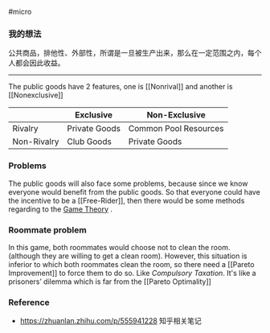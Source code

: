 
#micro 

### 我的想法

公共商品，排他性、外部性，所谓是一旦被生产出来，那么在一定范围之内，每个人都会因此收益。


---

The public goods have 2 features, one is [[Nonrival]] and another is [[Nonexclusive]] 

|   |Exclusive|Non-Exclusive|
|---|----|---|
| Rivalry|Private Goods|Common Pool Resources|
|Non-Rivalry|Club Goods|Private Goods|

### Problems

The public goods will also face some problems, because since we know everyone would benefit from the public goods. So that everyone could have the incentive to be a [[Free-Rider]], then there would be some methods regarding to the [Game Theory](Game%20Theory.md) .

### Roommate problem

In this game, both roommates would choose not to clean the room. (although they are willing to get a clean room). However, this situation is inferior to which both roommates clean the room, so there need a [[Pareto Improvement]] to force them to do so. Like *Compulsory Taxation*. It's like a prisoners’ dilemma which is far from the [[Pareto Optimality]]




### Reference 

- https://zhuanlan.zhihu.com/p/555941228 知乎相关笔记